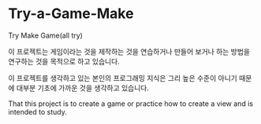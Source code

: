 Try-a-Game-Make
===============

Try Make Game(all try)

 이 프로젝트는 게임이라는 것을 제작하는 것을 연습하거나 
 만들어 보거나 하는 방법을 연구하는 것을 목적으로 하고 있습니다.
 
 이 프로젝트를 생각하고 있는 본인의 프로그래밍 지식은 그리 높은 수준이 아니기 때문에 
 대부분 기초에 가까운 것을 생각하고 있습니다.
 
 That this project is to create a game or practice how to create a view and is intended to study.


